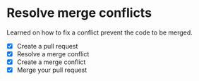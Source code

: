 # Resolve merge conflicts

Learned on how to fix a conflict prevent the code to be merged.

- [x] Create a pull request
- [x] Resolve a merge conflict
- [x] Create a merge conflict
- [x] Merge your pull request

